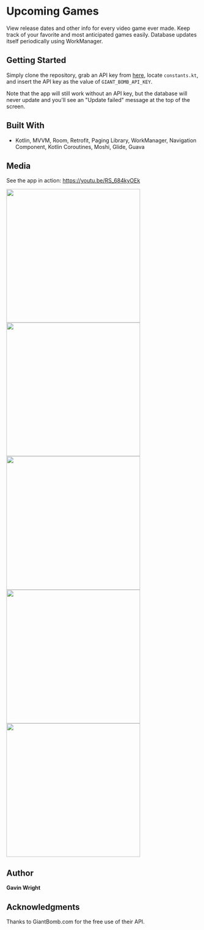 # Upcoming Games

View release dates and other info for every video game ever made. Keep track of your favorite and most anticipated games easily. Database updates itself periodically using WorkManager.

## Getting Started

Simply clone the repository, grab an API key from [here](https://www.giantbomb.com/api/), locate `constants.kt`, and insert the API key as the value of `GIANT_BOMB_API_KEY`.

Note that the app will still work without an API key, but the database will never update and you'll see an "Update failed" message at the top of the screen.

## Built With

* Kotlin, MVVM, Room, Retrofit, Paging Library, WorkManager, Navigation Component, Kotlin Coroutines, Moshi, Glide, Guava

## Media

See the app in action: https://youtu.be/RS_684kyOEk

<img src="https://i.imgur.com/XwxjZWI.png" width="350">

<img src="https://i.imgur.com/BvPrmww.png" width="350">

<img src="https://i.imgur.com/1UFE1nD.png" width="350">

<img src="https://i.imgur.com/wk2hrvh.png" width="350">

<img src="https://i.imgur.com/vFCdphI.png" width="350">

## Author

**Gavin Wright**

## Acknowledgments

Thanks to GiantBomb.com for the free use of their API. 

